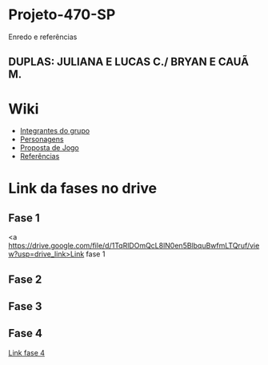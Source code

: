 # Projeto-470-SP
Enredo e referências

<h2>DUPLAS: JULIANA E LUCAS C./
         BRYAN E CAUÃ M.</h2>
         
# Wiki

- <a href="https://github.com/julianadlisboa/Projeto-470-SP/wiki/Integrantes-do-grupo">Integrantes do grupo</a>
- <a href="https://github.com/julianadlisboa/Projeto-470-SP/wiki/Personagens">Personagens</a>
- <a href="https://github.com/julianadlisboa/Projeto-470-SP/wiki/Proposta-de-Jogo">Proposta de Jogo</a>
- <a href="https://github.com/julianadlisboa/Projeto-470-SP/wiki/Refer%C3%AAncias">Referências</a>

# Link da fases no drive

## Fase 1
<a https://drive.google.com/file/d/1TqRlDOmQcL8lN0en5BlbquBwfmLTQruf/view?usp=drive_link>Link fase 1</a>

## Fase 2

## Fase 3

## Fase 4
<a href="https://drive.google.com/file/d/1psxCA4l7pPAl5tAdmdrD39RB6CIf9Iw-/view?usp=sharing">Link fase 4</a>


